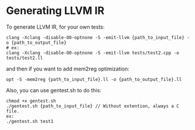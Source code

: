 # Generating LLVM IR

To generate LLVM IR, for your own tests:
```shell
clang -Xclang -disable-O0-optnone -S -emit-llvm {path_to_input_file} -o {path_to_output_file}
# ex:
clang -Xclang -disable-O0-optnone -S -emit-llvm tests/test2.cpp -o tests/test2.ll
```
and then if you want to add mem2reg optimization:
```shell
opt -S -mem2reg {path_to_input_file}.ll -o {path_to_output_file}.ll
```
Also, you can use gentest.sh to do this:
```shell
chmod +x gentest.sh
./gentest.sh {path_to_input_file} // Without extention, always a C file.
ex:
./gentest.sh test1
```
